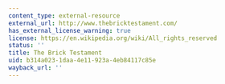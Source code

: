 ```yaml
---
content_type: external-resource
external_url: http://www.thebricktestament.com/
has_external_license_warning: true
license: https://en.wikipedia.org/wiki/All_rights_reserved
status: ''
title: The Brick Testament
uid: b314a023-1daa-4e11-923a-4eb84117c85e
wayback_url: ''
---
```

